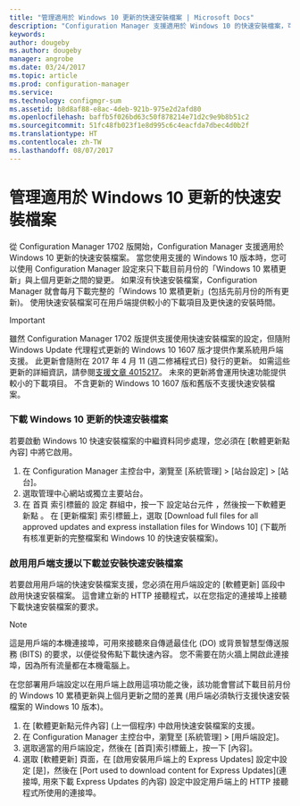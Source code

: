 ```yaml
---
title: "管理適用於 Windows 10 更新的快速安裝檔案 | Microsoft Docs"
description: "Configuration Manager 支援適用於 Windows 10 的快速安裝檔案，可在用戶端提供較小的下載項目及更快速的安裝時間。"
keywords: 
author: dougeby
ms.author: dougeby
manager: angrobe
ms.date: 03/24/2017
ms.topic: article
ms.prod: configuration-manager
ms.service: 
ms.technology: configmgr-sum
ms.assetid: b8d8af88-e8ac-4deb-921b-975e2d2afd80
ms.openlocfilehash: baffb5f026bd63c50f878214e71d2c9e9b8b51c2
ms.sourcegitcommit: 51fc48fb023f1e8d995c6c4eacfda7dbec4d0b2f
ms.translationtype: HT
ms.contentlocale: zh-TW
ms.lasthandoff: 08/07/2017
---
```

# <a name="manage-express-installation-files-for-windows-10-updates"></a>管理適用於 Windows 10 更新的快速安裝檔案
從 Configuration Manager 1702 版開始，Configuration Manager 支援適用於 Windows 10 更新的快速安裝檔案。 當您使用支援的 Windows 10 版本時，您可以使用 Configuration Manager 設定來只下載目前月份的「Windows 10 累積更新」與上個月更新之間的變更。 如果沒有快速安裝檔案，Configuration Manager 就會每月下載完整的「Windows 10 累積更新」(包括先前月份的所有更新)。 使用快速安裝檔案可在用戶端提供較小的下載項目及更快速的安裝時間。

> [!IMPORTANT]
> 雖然 Configuration Manager 1702 版提供支援使用快速安裝檔案的設定，但隨附 Windows Update 代理程式更新的 Windows 10 1607 版才提供作業系統用戶端支援。 此更新會隨附在 2017 年 4 月 11 (週二修補程式日) 發行的更新。 如需這些更新的詳細資訊，請參閱[支援文章 4015217](http://support.microsoft.com/kb/4015217)。 未來的更新將會運用快速功能提供較小的下載項目。 不含更新的 Windows 10 1607 版和舊版不支援快速安裝檔案。


### <a name="to-enable-the-download-of-express-installation-files-for-windows-10-updates"></a>下載 Windows 10 更新的快速安裝檔案
若要啟動 Windows 10 快速安裝檔案的中繼資料同步處理，您必須在 [軟體更新點內容] 中將它啟用。
1.  在 Configuration Manager 主控台中，瀏覽至 [系統管理] > [站台設定] > [站台]。
2.  選取管理中心網站或獨立主要站台。
3.  在 首頁  索引標籤的 設定  群組中，按一下 設定站台元件 ，然後按一下軟體更新點 。 在 [更新檔案] 索引標籤上，選取 [Download full files for all approved updates and express installation files for Windows 10] \(下載所有核准更新的完整檔案和 Windows 10 的快速安裝檔案)。

### <a name="to-enable-support-for-clients-to-download-and-install-express-installation-files"></a>啟用用戶端支援以下載並安裝快速安裝檔案
若要啟用用戶端的快速安裝檔案支援，您必須在用戶端設定的 [軟體更新] 區段中啟用快速安裝檔案。 這會建立新的 HTTP 接聽程式，以在您指定的連接埠上接聽下載快速安裝檔案的要求。

> [!NOTE]    
> 這是用戶端的本機連接埠，可用來接聽來自傳遞最佳化 (DO) 或背景智慧型傳送服務 (BITS) 的要求，以便從發佈點下載快速內容。 您不需要在防火牆上開啟此連接埠，因為所有流量都在本機電腦上。

在您部署用戶端設定以在用戶端上啟用這項功能之後，該功能會嘗試下載目前月份的 Windows 10 累積更新與上個月更新之間的差異 (用戶端必須執行支援快速安裝檔案的 Windows 10 版本)。
1.  在 [軟體更新點元件內容] \(上一個程序) 中啟用快速安裝檔案的支援。
2.  在 Configuration Manager 主控台中，瀏覽至 [系統管理] > [用戶端設定]。
3.  選取適當的用戶端設定，然後在 [首頁]索引標籤上，按一下 [內容]。
4.  選取 [軟體更新] 頁面，在 [啟用安裝用戶端上的 Express Updates] 設定中設定 [是]，然後在 [Port used to download content for Express Updates]\(連接埠, 用來下載 Express Updates 的內容) 設定中設定用戶端上的 HTTP 接聽程式所使用的連接埠。
